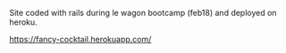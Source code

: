 Site coded with rails during le wagon bootcamp (feb18) and deployed on heroku.

https://fancy-cocktail.herokuapp.com/
